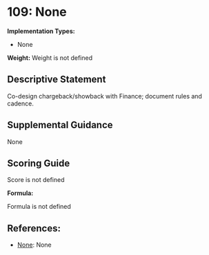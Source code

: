 # 109: None

**Implementation Types:**

- None

**Weight:** Weight is not defined

## Descriptive Statement

Co-design chargeback/showback with Finance; document rules and cadence.

## Supplemental Guidance

None

## Scoring Guide

Score is not defined

**Formula:**

Formula is not defined

## References:

- [None](None): None
